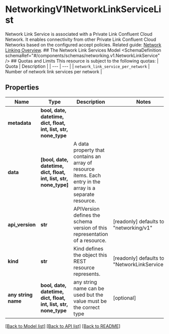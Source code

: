 # NetworkingV1NetworkLinkServiceList

Network Link Service is associated with a Private Link Confluent Cloud Network. It enables connectivity from other Private Link Confluent Cloud Networks based on the configured accept policies.   Related guide: [Network Linking Overview](https://docs.confluent.io/cloud/current/networking/network-linking.html).  ## The Network Link Services Model <SchemaDefinition schemaRef=\"#/components/schemas/networking.v1.NetworkLinkService\" />  ## Quotas and Limits This resource is subject to the following quotas:  | Quota | Description | | --- | --- | | `network_link_service_per_network` | Number of network link services per network |

## Properties
Name | Type | Description | Notes
------------ | ------------- | ------------- | -------------
**metadata** | **bool, date, datetime, dict, float, int, list, str, none_type** |  | 
**data** | **[bool, date, datetime, dict, float, int, list, str, none_type]** | A data property that contains an array of resource items. Each entry in the array is a separate resource. | 
**api_version** | **str** | APIVersion defines the schema version of this representation of a resource. | [readonly] defaults to "networking/v1"
**kind** | **str** | Kind defines the object this REST resource represents. | [readonly] defaults to "NetworkLinkServiceList"
**any string name** | **bool, date, datetime, dict, float, int, list, str, none_type** | any string name can be used but the value must be the correct type | [optional]

[[Back to Model list]](../README.md#documentation-for-models) [[Back to API list]](../README.md#documentation-for-api-endpoints) [[Back to README]](../README.md)


